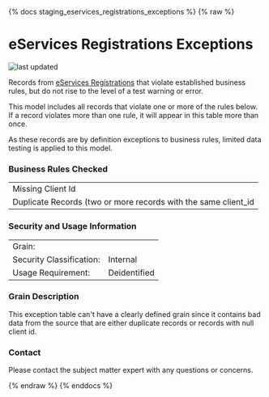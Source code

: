 {% docs staging_eservices_registrations_exceptions %}
{% raw %}

# eServices Registrations Exceptions

![last updated](assets/update_badges/staging_eservices_registrations_exceptions.svg)


Records from [eServices Registrations](#!/model/model.aaa_life_data_platform.staging_eservices_registrations)
that violate established business rules, but do not rise to the level of a test 
warning or error.

This model includes all records that violate one or more of the rules below.  If 
a record violates more than one rule, it will appear in this table more than once.

As these records are by definition exceptions to business rules, limited data testing
is applied to this model.

### Business Rules Checked
|                                                                |
|----------------------------------------------------------------|
| Missing Client Id                                              |
| Duplicate Records (two or more records with the same client_id |

### Security and Usage Information
|                          |                     |
|--------------------------|---------------------|
| Grain:                   |  |
| Security Classification: | Internal            |
| Usage Requirement:       | Deidentified        |

### Grain Description
This exception table can't have a clearly defined grain since it contains bad data from the source 
that are either duplicate records or records with null client id. 

### Contact
Please contact the subject matter expert with any questions or concerns.

{% endraw %}
{% enddocs %}